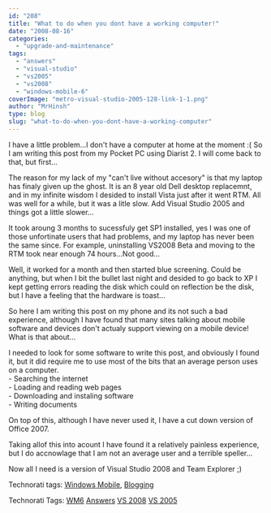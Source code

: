 ```yaml
---
id: "208"
title: "What to do when you dont have a working computer!"
date: "2008-08-16"
categories: 
  - "upgrade-and-maintenance"
tags: 
  - "answers"
  - "visual-studio"
  - "vs2005"
  - "vs2008"
  - "windows-mobile-6"
coverImage: "metro-visual-studio-2005-128-link-1-1.png"
author: "MrHinsh"
type: blog
slug: "what-to-do-when-you-dont-have-a-working-computer"
---
```


I have a little problem...I don't have a computer at home at the moment :( So I am writing this post from my Pocket PC using Diarist 2. I will come back to that, but first...  

The reason for my lack of my "can't live without accesory" is that my laptop has finaly given up the ghost. It is an 8 year old Dell desktop replacemnt, and in my infinite wisdom I desided to install Vista just after it went RTM. All was well for a while, but it was a litle slow. Add Visual Studio 2005 and things got a little slower...  

It took aroung 3 months to sucessfuly get SP1 installed, yes I was one of those unfortinate users that had problems, and my laptop has never been the same since. For example, uninstalling VS2008 Beta and moving to the RTM took near enough 74 hours...Not good...  

Well, it worked for a month and then started blue screening. Could be anything, but when I bit the bullet last night and desided to go back to XP I kept getting errors reading the disk which could on reflection be the disk, but I have a feeling that the hardware is toast...  

So here I am writing this post on my phone and its not such a bad experience, although I have found that many sites talking about mobile software and devices don't actualy support viewing on a mobile device! What is that about...  

I needed to look for some software to write this post, and obviously I found it, but it did require me to use most of the bits that an average person uses on a computer.  
\- Searching the internet  
\- Loading and reading web pages  
\- Downloading and instaling software  
\- Writing documents  

On top of this, although I have never used it, I have a cut down version of Office 2007. 

Taking allof this into acount I have found it a relatively painless experience, but I do accnowlage that I am not an average user and a terrible speller...  

Now all I need is a version of Visual Studio 2008 and Team Explorer ;)  
  

Technorati tags: [Windows Mobile](http://technorati.com/tag/Windows+Mobile), [Blogging](http://technorati.com/tag/Blogging)

Technorati Tags: [WM6](http://technorati.com/tags/WM6) [Answers](http://technorati.com/tags/Answers) [VS 2008](http://technorati.com/tags/VS+2008) [VS 2005](http://technorati.com/tags/VS+2005)



